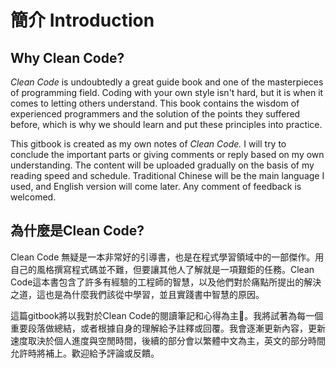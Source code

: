 # 簡介  Introduction

## Why Clean Code?

_Clean Code_ is undoubtedly a great guide book and one of the masterpieces of programming field. Coding with your own style isn't hard, but it is when it comes to letting others understand. This book contains the wisdom of experienced programmers and the solution of the points they suffered before, which is why we should learn and put these principles into practice.

This gitbook is created as my own notes of _Clean Code._ I will try to conclude the important parts or giving comments or reply based on my own understanding. The content will be uploaded gradually on the basis of my reading speed and schedule. Traditional Chinese will be the main language I used, and English version will come later. Any comment of feedback is welcomed.

## 為什麼是Clean Code?

Clean Code 無疑是一本非常好的引導書，也是在程式學習領域中的一部傑作。用自己的風格撰寫程式碼並不難，但要讓其他人了解就是一項艱鉅的任務。Clean Code這本書包含了許多有經驗的工程師的智慧，以及他們對於痛點所提出的解決之道，這也是為什麼我們該從中學習，並且實踐書中智慧的原因。

這篇gitbook將以我對於Clean Code的閱讀筆記和心得為主。我將試著為每一個重要段落做總結，或者根據自身的理解給予註釋或回覆。我會逐漸更新內容，更新速度取決於個人進度與空閒時間，後續的部分會以繁體中文為主，英文的部分時間允許時將補上。歡迎給予評論或反饋。



